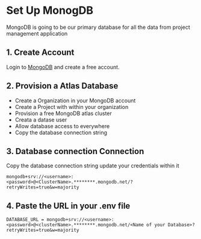 # Set Up MonogDB
MongoDB is going to be our primary database for all the data from project management application

## 1. Create Account
Login to [MongoDB](https://www.mongodb.com) and create a free account.

## 2. Provision a Atlas Database
 - Create a Organization in your MongoDB account
 - Create a Project with within your organization
 - Provision a free MongoDB atlas cluster
 - Creata a datase user
 - Allow database access to everywhere
 - Copy the database connection string

## 3. Database connection Connection
Copy the database connection string update your credentials within it
```console
mongodb+srv://<username>:<password>@<ClusterName>.********.mongodb.net/?retryWrites=true&w=majority
```

## 4. Paste the URL in your .env file
```console
DATABASE_URL = mongodb+srv://<username>:<password>@<clusterName>.********.mongodb.net/<Name of your Database>?retryWrites=true&w=majority
```
